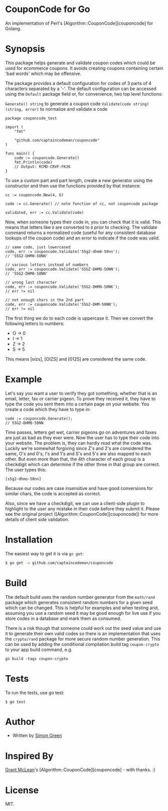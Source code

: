 # CouponCode for Go

An implementation of Perl's [Algorithm::CouponCode][couponcode] for Golang.

# Synopsis #

This package helps generate and validate coupon codes which could be used for ecommerce coupons. It avoids creating
coupons containing certain 'bad words' which may be offensive.

The package provides a default configuration for codes of 3 parts of 4 characters separated by a '-'. The default
configuration can be accessed using the `Default` package field or, for convenience, two top level functions:

`Generate() string` to generate a coupon code
`Validate(code string) (string, error)` to normalize and validate a code

```
package couponcode_test

import (
	"fmt"

	"github.com/captaincodeman/couponcode"
)

func main() {
	code := couponcode.Generate()
	fmt.Println(code)
	// Output: RCMD-CRVF-FK36
}
```

To use a custom part and part length, create a new generator using the constructor and then use the functions
provided by that instance:

```
cc := couponcode.New(4, 6)

code := cc.Generate() // note function of cc, not couponcode package

validated, err := cc.Validate(code)
```

Now, when someone types their code in, you can check that it is valid. This means that letters like `O`
are converted to `0` prior to checking. The validate command returns a normalized code (useful for any
consistent database lookups of the coupon code) and an error to indicate if the code was valid.

```
// same code, just lowercased
code, err := couponcode.Validate('55g2-dhm0-50nn');
// '55G2-DHM0-50NN'

// various letters instead of numbers
code, err := couponcode.Validate('SSGZ-DHMO-SONN');
// '55G2-DHM0-50NN'

// wrong last character
code, err := couponcode.Validate('55G2-DHM0-50NK');
// err != nil

// not enough chars in the 2nd part
code, err := couponcode.Validate('55G2-DHM-50NN');
// err != nil
```

The first thing we do to each code is uppercase it. Then we convert the following letters to numbers:

* O -> 0
* I -> 1
* Z -> 2
* S -> 5

This means [oizs], [OIZS] and [0125] are considered the same code.

# Example #

Let's say you want a user to verify they got something, whether that is an email, letter, fax or carrier pigeon. To
prove they received it, they have to type the code you sent them into a certain page on your website. You create a code
which they have to type in:

```
code := couponcode.Generate();
// 55G2-DHM0-50NN
```

Time passes, letters get wet, carrier pigeons go on adventures and faxes are just as bad as they ever were. Now the
user has to type their code into your website. The problem is, they can hardly read what the code was. Luckily we're
somewhat forgiving since Z's and 2's are considered the same, O's and 0's, I's and 1's and S's and 5's are also mapped
to each other. But even more than that, the 4th character of each group is a checkdigit which can determine if the
other three in that group are correct. The user types this:

```
[s5g2-dhmo-50nn]
```

Because our codes are case insensitive and have good conversions for similar chars, the code is accepted as correct.

Also, since we have a checkdigit, we can use a client-side plugin to highlight to the user any mistake in their code
before they submit it. Please see the original project ([Algorithm::CouponCode][couponcode]) for more details of client
side validation.

# Installation

The easiest way to get it is via `go get`:

``` bash
$ go get -u github.com/captaincodeman/couponcode
```

# Build

The default build uses the random number generator from the `math/rand` package which generates consistent random numbers
for a given seed which can be changed. This is helpful for examples and when testing and, assuming you use a random seed
it may be good enough for live use if you store codes in a database and mark them as consumed.

There is a risk though that someone could work out the seed value and use it to generate their own valid codes so there is
an implementation that uses the `crypto/rand` package for more secure random number generation. This can be used by adding
the conditional compilation build tag `coupon-crypto` to your app build command, e.g.

    go build -tags coupon-crypto

# Tests

To run the tests, use go test:

```
$ go test
```

# Author

* Written by [Simon Green](http://captaincodeman.com)

# Inspired By

[Grant McLean](grant)'s [Algorithm::CouponCode][couponcode] - with thanks. :)

# License

MIT.